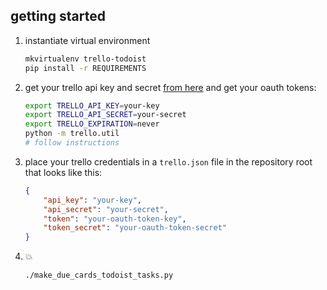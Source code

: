 

## getting started

1. instantiate virtual environment
    ```sh
    mkvirtualenv trello-todoist
    pip install -r REQUIREMENTS
    ```

1. get your trello api key and secret [from here](https://trello.com/app-key)
   and get your oauth tokens:
    ```sh
    export TRELLO_API_KEY=your-key
    export TRELLO_API_SECRET=your-secret
    export TRELLO_EXPIRATION=never
    python -m trello.util
    # follow instructions
    ```

1. place your trello credentials in a `trello.json` file in the repository root
   that looks like this:
    ```json
    {
        "api_key": "your-key",
        "api_secret": "your-secret",
        "token": "your-oauth-token-key",
        "token_secret": "your-oauth-token-secret"
    }
    ```

1. :boom:
   ```sh
   ./make_due_cards_todoist_tasks.py
   ```
